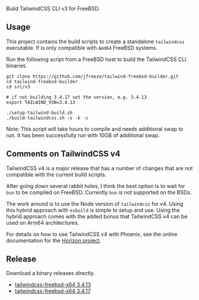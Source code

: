 Build TailwindCSS CLI v3 for FreeBSD.

## Usage

This project contains the build scripts to create a standalone `tailwindcss` executable. If is only compatible with `Amd64` FreeBSD systems.

Run the following script from a FreeBSD host to build the TailwindCSS CLI binaries.

```shell
git clone https://github.com/jfreeze/tailwind-freebsd-builder.git
cd tailwind-freebsd-builder
cd src/v3

# if not building 3.4.17 set the version, e.g. 3.4.13
export TAILWIND_VSN=3.4.13

./setup-tailwind-build.sh
./build-tailwindcss.sh -v -k -c
```

Note: This script will take hours to compile and needs additional swap to run. It has been successfully run with 10GB of additional swap.

## Comments on TailwindCSS v4

TailwindCSS v4 is a major release that has a number of changes that are not compatible with the current build scripts. 

After going down several rabbit holes, I think the best option is to wait for `bun` to be compiled on FreeBSD.
Currently `bun` is not supported on the BSDs.

The work around is to use the Node version of `tailwindcss` for v4. Using this hybrid approach with `esbuild` is simple to setup and use. Using the hybrid approach comes with the added bonus that TailwindCSS v4 can be used on Arm64 architectures.

For details on how to use TailwindCSS v4 with Phoenix, see the online documentation for the [Horizon project](https://hex.pm/packages/horizon).

## Release

Download a binary releases directly.

- [tailwindcss-freebsd-x64 3.4.13](https://github.com/jfreeze/tailwind-freebsd-builder/releases/download/3.4.13/tailwindcss-freebsd-x64)
- [tailwindcss-freebsd-x64 3.4.17](https://github.com/jfreeze/tailwind-freebsd-builder/releases/download/3.4.17/tailwindcss-freebsd-x64)